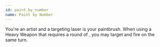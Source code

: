 ```yaml
---
id: paint_by_number
name: Paint by Number
---
```

You're an artist and a targeting laser is your paintbrush. When using a Heavy Weapon that requires a round of
<condition id="targeting" />, you may target and fire on the same turn.